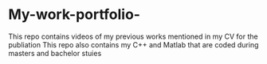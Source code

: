 # My-work-portfolio-
This repo contains videos of my previous works mentioned in my CV for the publiation 
This repo also contains my C++ and Matlab that are coded during masters and bachelor stuies 
